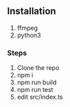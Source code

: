 ## Installation
1. ffmpeg
2. python3

### Steps
1. Clone the repo
2. npm i
3. npm run build
4. npm run test
5. edit src/index.ts